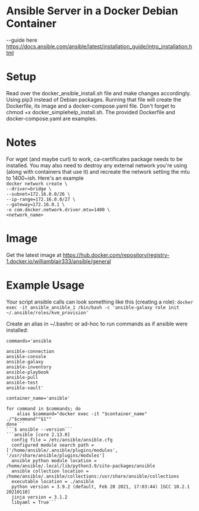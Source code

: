 # Ansible Server in a Docker Debian Container

--guide here https://docs.ansible.com/ansible/latest/installation_guide/intro_installation.html

# Setup 
Read over the docker_ansible_install.sh file and make changes accordingly.  Using pip3 instead of Debian packages.  Running that file will create the Dockerfile, its image and a docker-compose.yaml file.  Don't forget to chmod +x docker_simplehelp_install.sh. The provided Dockerfile and docker-compose.yaml are examples.

# Notes 
For wget (and maybe curl) to work, ca-certificates package needs to be installed.  You may also need to destroy any external network you're using (along with containers that use it) and recreate the network setting the mtu to 1400~ish.  Here's an example  
    ```docker network create \```  
    ```--driver=bridge \```  
    ```--subnet=172.16.0.0/26 \```  
    ```--ip-range=172.16.0.0/27 \```  
    ```--gateway=172.16.0.1 \```  
    ```-o com.docker.network.driver.mtu=1400 \```  
    ```<network_name>```  
  
# Image
Get the latest image at https://hub.docker.com/repository/registry-1.docker.io/williamblair333/ansible/general

# Example Usage

Your script ansible calls can look something like this (creating a role):
```docker exec -it ansible_ansible_1 /bin/bash -c 'ansible-galaxy role init ~/.ansible/roles/kvm_provision'```  
  
Create an alias in ~/.bashrc or ad-hoc to run commands as if ansible were installed:  
  
```commands='ansible```  
```ansible-config
ansible-connection
ansible-console
ansible-galaxy
ansible-inventory
ansible-playbook
ansible-pull
ansible-test
ansible-vault'

container_name='ansible'

for command in $commands; do 
	alias $command="docker exec -it "$container_name" ./"$command""$1""
done```  
```$ ansible --version```  
```ansible [core 2.13.0]
  config file = /etc/ansible/ansible.cfg
  configured module search path = ['/home/ansible/.ansible/plugins/modules', '/usr/share/ansible/plugins/modules']
  ansible python module location = /home/ansible/.local/lib/python3.9/site-packages/ansible
  ansible collection location = /home/ansible/.ansible/collections:/usr/share/ansible/collections
  executable location = ./ansible
  python version = 3.9.2 (default, Feb 28 2021, 17:03:44) [GCC 10.2.1 20210110]
  jinja version = 3.1.2
  libyaml = True```
